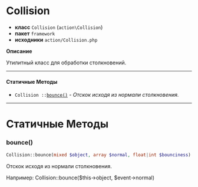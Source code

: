 # Collision

- **класс** `Collision` (`action\Collision`)
- **пакет** `framework`
- **исходники** `action/Collision.php`

**Описание**

Утилитный класс для обработки столкновений.

---

#### Статичные Методы

- `Collision ::`[`bounce()`](#method-bounce) - _Отскок исходя из нормали столкновения._

---
# Статичные Методы

<a name="method-bounce"></a>

### bounce()
```php
Collision::bounce(mixed $object, array $normal, float|int $bounciness): void
```
Отскок исходя из нормали столкновения.

Например: Collision::bounce($this->object, $event->normal)